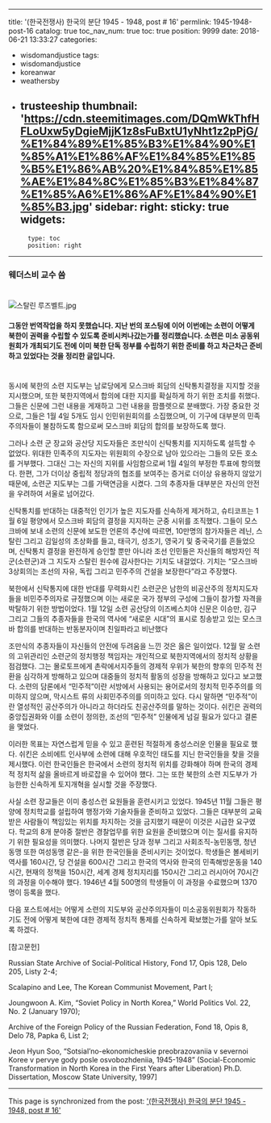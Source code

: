 
---
title: '(한국전쟁사) 한국의 분단 1945 - 1948, post # 16'
permlink: 1945-1948-post-16
catalog: true
toc_nav_num: true
toc: true
position: 9999
date: 2018-06-21 13:33:27
categories:
- wisdomandjustice
tags:
- wisdomandjustice
- koreanwar
- weathersby
- trusteeship
thumbnail: 'https://cdn.steemitimages.com/DQmWkThfHFLoUxw5yDgieMjjK1z8sFuBxtU1yNht1z2pPjG/%E1%84%89%E1%85%B3%E1%84%90%E1%85%A1%E1%86%AF%E1%84%85%E1%85%B5%E1%86%AB%20%E1%84%85%E1%85%AE%E1%84%8C%E1%85%B3%E1%84%87%E1%85%A6%E1%86%AF%E1%84%90%E1%85%B3.jpg'
sidebar:
    right:
        sticky: true
widgets:
    -
        type: toc
        position: right
---


### 웨더스비 교수 씀
#

![스탈린 루즈벨트.jpg](https://cdn.steemitimages.com/DQmWkThfHFLoUxw5yDgieMjjK1z8sFuBxtU1yNht1z2pPjG/%E1%84%89%E1%85%B3%E1%84%90%E1%85%A1%E1%86%AF%E1%84%85%E1%85%B5%E1%86%AB%20%E1%84%85%E1%85%AE%E1%84%8C%E1%85%B3%E1%84%87%E1%85%A6%E1%86%AF%E1%84%90%E1%85%B3.jpg)

#### 그동안 번역작업을 하지 못했습니다. 지난 번의 포스팅에 이어 이번에는 소련이 어떻게 북한이 권력을 수립할 수 있도록 준비시켜나갔는가를 정리했습니다. 소련은 미소 공동위원회가 개최되기도 전에 이미 북한 단독 정부를 수립하기 위한 준비를 하고 차근차근 준비하고 있었다는 것을 정리한 글입니다.

# 

동시에 북한의 소련 지도부는 남로당에게 모스크바 회담의 신탁통치결정을 지지할 것을 지시했으며, 또한 북한지역에서 합의에 대한 지지를 확실하게 하기 위한 조치를 취했다.  그들은 신문에 그런 내용을 게재하고 그런 내용을 팜플렛으로 분배했다. 가장 중요한 것으로, 그들은 1월 4일 5개도 임시 인민위원회의를 소집했으며, 이 기구에 대부분의 민족주의자들이 불참하도록 함으로써 모스크바 회담의 합의를 보장하도록 했다.


그러나 소련 군 장교와 공산당 지도자들은 조만식이 신탁통치를 지지하도록 설득할 수 없었다. 위대한 민족주의 지도자는 위원회의 수장으로 남아 있으라는 그들의 모든 호소를 거부했다. 그대신 그는 자신의 지위를 사임함으로써 1월 4일의 부정한 투표에 항의했다. 한편, 그가 더이상 중립적 정당과의 협조를 보여주는 증거로 더이상 유용하지 않았기 때문에, 소련군 지도부는 그를 가택연금을 시켰다. 그의 추종자들 대부분은 자신의 안전을 우려하여 서울로 넘어갔다.


신탁통치를 반대하는 대중적인 인기가 높은 지도자를 신속하게 제거하고, 슈티코프는 1월 6일 평양에서 모스크바 회담의 결정을 지지하는 군중 시위를 조직했다. 그들이 모스크바에 보내 소련의 신문에 보도한 언론의 추산에 따르면, 10만명의 참가자들은 레닌, 스탈린 그리고 김일성의 초상화를 들고, 태극기, 성조기, 영국기 및 중국국기를 흔들었으며, 신탁통치 결정을 완전하게 승인할 뿐만 아니라 조선 인민들은 자신들의 해방자인 적군(소련군)과 그 지도자 스탈린 원수에 감사한다는 기치도 내걸었다.  기치는 “모스크바 3상회의는 조선의 자유, 독립 그리고 민주주의 건설을 보장한다”라고 주장했다.


북한에서 신탁통지에 대한 반대를 무력화시킨 소련군은 남한의 비공산주의 정치지도자들을 비민주주의자로 규정했으며 이는 새로운 국가 정부의 구성에 그들이 참가할 자격을 박탈하기 위한 방법이었다. 1월 12일 소련 공산당의 이즈베스치야  신문은 이승만, 김구 그리고 그들의 추종자들을 한국의 역사에 “새로운 시대”의 표시로 칭송받고 있는 모스크바 합의를 반대하는 반동분자이며 친일파라고 비난했다


조만식의 추종자들이 자신들의 안전에 두려움을 느낀 것은 옳은 일이었다. 12월 말 소련의 고위관리인  소련군의 정치행정 책임자는 개인적으로 북한지역에서의 정치적 상황을 점검했다. 그는 몰로토프에게 촌락에서지주들의 경제적 우위가 북한의 향후의 민주적 전환을 심각하게 방해하고 있으며 대중들의 정치적 활동의 성장을 방해하고 있다고 보고했다. 소련의 담론에서 “민주적”이란 서방에서 사용되는 용어로서의 정치적 민주주의를  의미하지 않으며, 막시스트 류의 사회민주주의를 의미하고 있다. 다시 말하면 “민주적”이란 열성적인 공산주의가 아니라고 하더라도 친공산주의를 말하는 것이다. 쉬킨은 권력의 중앙집권화와 이를 소련이 정의한, 조선의 “민주적” 인물에게 넘길 필요가 있다고 결론을 맺었다. 


이러한 목표는 자연스럽게  믿을 수 있고 훈련된 적절하게 충성스러운 인물을 필요로 했다. 쉬킨은 소비에트 인사부에 소련에 대해 우호적인 태도를 지닌 한국인들을 찾을 것을 제시했다.  이런 한국인들은 한국에서 소련의 정치적 위치를 강화해야 하며 한국의 경제적 정치적 삶을 올바르게 바로잡을 수 있어야 했다. 그는 또한 북한의 소련 지도부가 가능한한 신속하게 토지개혁을 실시할 것을 주장했다. 


사실 소련 장교들은 이미 충성스런 요원들을 훈련시키고 있었다. 1945년 11월 그들은 평양에 정치학교를 설립하여 행정가와 기술자들을 준비하고 있었다. 그들은 대부분의 교육받은 사람들이 책임있는 위치를 차지하는 것을 금지했기 때문이 이것은 시급한 요구였다. 학교의 8개 분야중 절반은 경찰업무를 위한 요원을 준비했으며 이는 질서를 유지하기 위한 필요성을 의미했다. 나머지 절반은 당과 정부 그리고 사회조직-농민동맹, 청년동맹 또한 여성동맹 같은-을 위한 한국인들을 준비시키는 것이었다. 학생들은 볼세비키 역사를 160시간, 당 건설을 600시간 그리고 한국의 역사와 한국의 민족해방운동을 140시간, 현재의 정책을 150시간, 세계 경제 정치지리를 150시간 그리고 러시아어 70시간의 과정을 이수해야 했다. 1946년 4월 500명의 학생들이 이 과정을 수료했으며  1370명이 등록을 했다.  

다음 포스트에서는 어떻게 소련의 지도부와 공산주의자들이 미소공동위원회가 작동하기도 전에 어떻게 북한에 대한 경제적 정치적 통제를 신속하게 확보했는가를 알아 보도록 하겠다.

[참고문헌]

Russian State Archive of Social-Political History, Fond 17, Opis 128, Delo 205, Listy 2-4; 

Scalapino and Lee, The Korean Communist Movement, Part I; 

Joungwoon A. Kim, “Soviet Policy in North Korea,” World Politics Vol. 22, No. 2 (January 1970); 

Archive of the Foreign Policy of the Russian Federation, Fond 18, Opis 8, Delo 78, Papka 6, List 2; 

Jeon Hyun Soo, “Sotsial’no-ekonomicheskie preobrazovaniia v severnoi Koree v pervye gody posle osvobozhdeniia, 1945-1948” (Social-Economic Transformation in North Korea in the First Years after Liberation) Ph.D. Dissertation, Moscow State University, 1997]

- - -

This page is synchronized from the post: ['(한국전쟁사) 한국의 분단 1945 - 1948, post # 16'](https://steemit.com/@wisdomandjustice/1945-1948-post-16)

